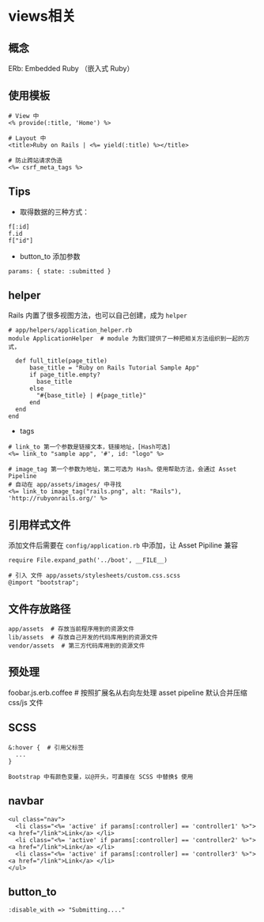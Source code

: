 # views相关

## 概念
ERb: Embedded Ruby （嵌入式 Ruby）

## 使用模板
```
# View 中
<% provide(:title, 'Home') %>

# Layout 中
<title>Ruby on Rails | <%= yield(:title) %></title>

# 防止跨站请求伪造
<%= csrf_meta_tags %>
```
## Tips
- 取得数据的三种方式：
```
f[:id]
f.id
f["id"]
```

- button_to 添加参数
```
params: { state: :submitted }
```

## helper
Rails 内置了很多视图方法，也可以自己创建，成为 `helper`

```
# app/helpers/application_helper.rb
module ApplicationHelper  # module 为我们提供了一种把相关方法组织到一起的方式，

  def full_title(page_title)
      base_title = "Ruby on Rails Tutorial Sample App"
      if page_title.empty?
        base_title
      else
        "#{base_title} | #{page_title}"
      end
  end
end
```

- tags
```
# link_to 第一个参数是链接文本，链接地址，[Hash可选]
<%= link_to "sample app", '#', id: "logo" %>

# image_tag 第一个参数为地址，第二可选为 Hash。使用帮助方法，会通过 Asset Pipeline
# 自动在 app/assets/images/ 中寻找
<%= link_to image_tag("rails.png", alt: "Rails"), 'http://rubyonrails.org/' %>
```

## 引用样式文件
添加文件后需要在 `config/application.rb` 中添加，让 Asset Pipiline 兼容
```
require File.expand_path('../boot', __FILE__)

# 引入 文件 app/assets/stylesheets/custom.css.scss
@import "bootstrap";
```

## 文件存放路径
```
app/assets  # 存放当前程序用到的资源文件
lib/assets  # 存放自己开发的代码库用到的资源文件
vendor/assets  # 第三方代码库用到的资源文件
```

## 预处理
foobar.js.erb.coffee  # 按照扩展名从右向左处理
asset pipeline 默认合并压缩 css/js 文件

## SCSS
```
&:hover {  # 引用父标签
  ...
}

Bootstrap 中有颜色变量，以@开头，可直接在 SCSS 中替换$ 使用
```

## navbar
```
<ul class="nav">
  <li class="<%= 'active' if params[:controller] == 'controller1' %>"> <a href="/link">Link</a> </li>
  <li class="<%= 'active' if params[:controller] == 'controller2' %>"> <a href="/link">Link</a> </li>
  <li class="<%= 'active' if params[:controller] == 'controller3' %>"> <a href="/link">Link</a> </li>        
</ul>
```

## button_to
```
:disable_with => "Submitting...."
```
